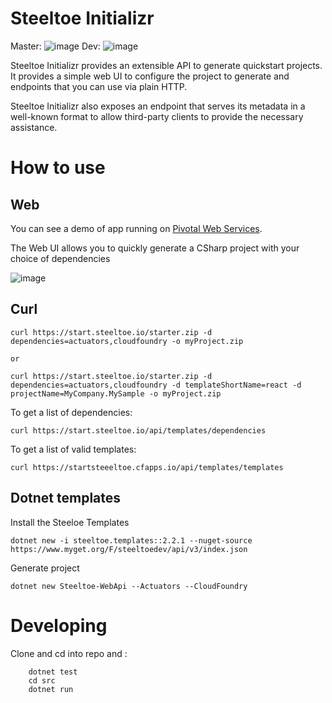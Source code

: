 # Steeltoe Initializr 

Master: ![image](https://dev.azure.com/SteeltoeOSS/Steeltoe/_apis/build/status/SteeltoeOSS.initializr?branchName=master)
Dev: ![image](https://dev.azure.com/SteeltoeOSS/Steeltoe/_apis/build/status/SteeltoeOSS.initializr?branchName=dev)

Steeltoe Initializr provides an extensible API to generate quickstart projects. It provides a simple web UI to configure the project to generate and endpoints that you can use via plain HTTP.

Steeltoe Initializr also exposes an endpoint that serves its metadata in a well-known
format to allow third-party clients to provide the necessary assistance.

# How to use
## Web
You can see a demo of app running on [Pivotal Web Services](https://startsteeltoe.cfapps.io).

The Web UI allows you to quickly generate a CSharp project with your choice of dependencies

 ![image](https://media.giphy.com/media/IdP0OiDeK0dTLIW1Qe/giphy.gif)


## Curl
```
curl https://start.steeltoe.io/starter.zip -d dependencies=actuators,cloudfoundry -o myProject.zip

or

curl https://start.steeltoe.io/starter.zip -d dependencies=actuators,cloudfoundry -d templateShortName=react -d projectName=MyCompany.MySample -o myProject.zip
```

To get a list of dependencies:
```
curl https://start.steeltoe.io/api/templates/dependencies
```

To get a list of valid templates:
```
curl https://startsteeeltoe.cfapps.io/api/templates/templates
```
## Dotnet templates
Install the Steeloe Templates 
```
dotnet new -i steeltoe.templates::2.2.1 --nuget-source https://www.myget.org/F/steeltoedev/api/v3/index.json
```
Generate project
```
dotnet new Steeltoe-WebApi --Actuators --CloudFoundry
```
# Developing 

Clone and cd into repo and :
``` dotnet build
    dotnet test 
    cd src 
    dotnet run
```

